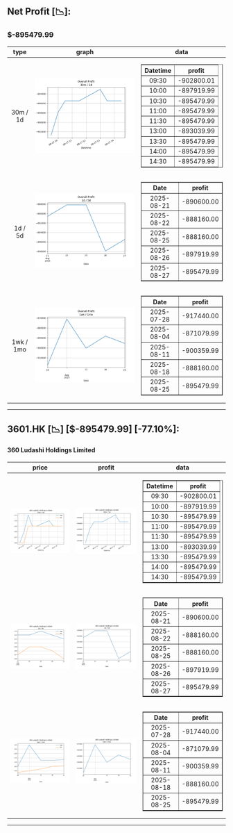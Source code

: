 ## Net Profit [📉]:
### $-895479.99
|type|graph|data|
|:---:|:---:|:---:|
|30m / 1d|![net_profit](image/overall_30m-1d.png)|<table border="1" class="dataframe"> <thead> <tr style="text-align: center;"> <th>Datetime</th> <th>profit</th> </tr> </thead> <tbody> <tr> <td>09:30</td> <td>-902800.01</td> </tr> <tr> <td>10:00</td> <td>-897919.99</td> </tr> <tr> <td>10:30</td> <td>-895479.99</td> </tr> <tr> <td>11:00</td> <td>-895479.99</td> </tr> <tr> <td>11:30</td> <td>-895479.99</td> </tr> <tr> <td>13:00</td> <td>-893039.99</td> </tr> <tr> <td>13:30</td> <td>-895479.99</td> </tr> <tr> <td>14:00</td> <td>-895479.99</td> </tr> <tr> <td>14:30</td> <td>-895479.99</td> </tr> </tbody></table>|
|1d / 5d|![net_profit](image/overall_1d-5d.png)|<table border="1" class="dataframe"> <thead> <tr style="text-align: center;"> <th>Date</th> <th>profit</th> </tr> </thead> <tbody> <tr> <td>2025-08-21</td> <td>-890600.00</td> </tr> <tr> <td>2025-08-22</td> <td>-888160.00</td> </tr> <tr> <td>2025-08-25</td> <td>-888160.00</td> </tr> <tr> <td>2025-08-26</td> <td>-897919.99</td> </tr> <tr> <td>2025-08-27</td> <td>-895479.99</td> </tr> </tbody></table>|
|1wk / 1mo|![net_profit](image/overall_1wk-1mo.png)|<table border="1" class="dataframe"> <thead> <tr style="text-align: center;"> <th>Date</th> <th>profit</th> </tr> </thead> <tbody> <tr> <td>2025-07-28</td> <td>-917440.00</td> </tr> <tr> <td>2025-08-04</td> <td>-871079.99</td> </tr> <tr> <td>2025-08-11</td> <td>-900359.99</td> </tr> <tr> <td>2025-08-18</td> <td>-888160.00</td> </tr> <tr> <td>2025-08-25</td> <td>-895479.99</td> </tr> </tbody></table>|
---
## 3601.HK [📉] [$-895479.99] [-77.10%]:
#### 360 Ludashi Holdings Limited
|price|profit|data|
|:---:|:---:|:---:|
|![price](image/3601.HK_30m-1d_price.png)|![profit](image/3601.HK_30m-1d_profit.png)|<table border="1" class="dataframe"> <thead> <tr style="text-align: center;"> <th>Datetime</th> <th>profit</th> </tr> </thead> <tbody> <tr> <td>09:30</td> <td>-902800.01</td> </tr> <tr> <td>10:00</td> <td>-897919.99</td> </tr> <tr> <td>10:30</td> <td>-895479.99</td> </tr> <tr> <td>11:00</td> <td>-895479.99</td> </tr> <tr> <td>11:30</td> <td>-895479.99</td> </tr> <tr> <td>13:00</td> <td>-893039.99</td> </tr> <tr> <td>13:30</td> <td>-895479.99</td> </tr> <tr> <td>14:00</td> <td>-895479.99</td> </tr> <tr> <td>14:30</td> <td>-895479.99</td> </tr> </tbody></table>|
|![price](image/3601.HK_1d-5d_price.png)|![profit](image/3601.HK_1d-5d_profit.png)|<table border="1" class="dataframe"> <thead> <tr style="text-align: center;"> <th>Date</th> <th>profit</th> </tr> </thead> <tbody> <tr> <td>2025-08-21</td> <td>-890600.00</td> </tr> <tr> <td>2025-08-22</td> <td>-888160.00</td> </tr> <tr> <td>2025-08-25</td> <td>-888160.00</td> </tr> <tr> <td>2025-08-26</td> <td>-897919.99</td> </tr> <tr> <td>2025-08-27</td> <td>-895479.99</td> </tr> </tbody></table>|
|![price](image/3601.HK_1wk-1mo_price.png)|![profit](image/3601.HK_1wk-1mo_profit.png)|<table border="1" class="dataframe"> <thead> <tr style="text-align: center;"> <th>Date</th> <th>profit</th> </tr> </thead> <tbody> <tr> <td>2025-07-28</td> <td>-917440.00</td> </tr> <tr> <td>2025-08-04</td> <td>-871079.99</td> </tr> <tr> <td>2025-08-11</td> <td>-900359.99</td> </tr> <tr> <td>2025-08-18</td> <td>-888160.00</td> </tr> <tr> <td>2025-08-25</td> <td>-895479.99</td> </tr> </tbody></table>|
---
